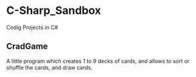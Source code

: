 # C-Sharp_Sandbox
Codig Projects in C#

## CradGame
A little program which creates 1 to 9 decks of cards, and allows to sort or shuffle the cards, and draw cards.
